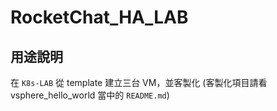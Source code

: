 # RocketChat_HA_LAB


## 用途說明


在 `K8s-LAB` 從 template 建立三台 VM，並客製化 (客製化項目請看 vsphere_hello_world 當中的 `README.md`) 